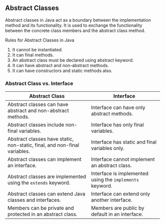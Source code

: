 ## Abstract Classes
Abstract classes in Java act as a boundary between the implementation method and its functionality. It is used to exchange the functionality between the concrete class members and the abstract class method.

Rules for Abstract Classes in Java
1. It cannot be instantiated.
2. It can final methods.
3. An abstract class must be declared using abstract keyword.
4. It can have abstract and non-abstract methods.
5. It can have constructors and static methods also.

### Abstract Class vs. Interface

| **Abstract Class**                                                   | **Interface**                                                     |
|----------------------------------------------------------------------|-------------------------------------------------------------------|
| Abstract classes can have abstract and non-abstract methods.         | Interface can have only abstract methods.                         |
| Abstract classes include non-final variables.                        | Interface has only final variables.                               |
| Abstract classes have static, non-static, final, and non-final variables. | Interface has static and final variables only.                    |
| Abstract classes can implement an interface.                         | Interface cannot implement an abstract class.                     |
| Abstract classes are implemented using the `extends` keyword.        | Interface is implemented using the `implements` keyword.          |
| Abstract classes can extend Java classes and interfaces.             | Interface can extend only another interface.                      |
| Members can be private and protected in an abstract class.           | Members are public by default in an interface.                    |
